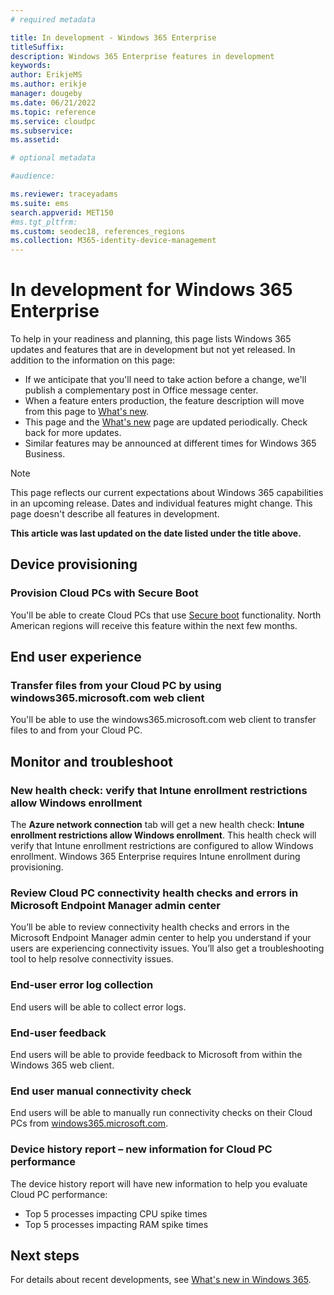 ```yaml
---
# required metadata

title: In development - Windows 365 Enterprise
titleSuffix: 
description: Windows 365 Enterprise features in development
keywords:
author: ErikjeMS 
ms.author: erikje
manager: dougeby
ms.date: 06/21/2022
ms.topic: reference
ms.service: cloudpc
ms.subservice: 
ms.assetid: 

# optional metadata

#audience:

ms.reviewer: traceyadams
ms.suite: ems
search.appverid: MET150
#ms.tgt_pltfrm:
ms.custom: seodec18, references_regions
ms.collection: M365-identity-device-management
---
```


# In development for Windows 365 Enterprise

To help in your readiness and planning, this page lists Windows 365 updates and features that are in development but not yet released. In addition to the information on this page:

- If we anticipate that you'll need to take action before a change, we'll publish a complementary post in Office message center.
- When a feature enters production, the feature description will move from this page to [What's new](whats-new.md).
- This page and the [What's new](whats-new.md) page are updated periodically. Check back for more updates.
- Similar features may be announced at different times for Windows 365 Business.

> [!NOTE]
> This page reflects our current expectations about Windows 365 capabilities in an upcoming release. Dates and individual features might change. This page doesn't describe all features in development.

**This article was last updated on the date listed under the title above.**

<!-- Common categories:  
## App management
## Device configuration
## Device provisioning
## Device management
## Intune apps
## Monitor and troubleshoot
## Role-based access control
## Security
## End-user experience

-->

<!-- ***********************************************-->
<!--## App management-->

<!--***********************************************-->
<!--## Device management
-->

<!-- ***********************************************-->
## Device provisioning

### Provision Cloud PCs with Secure Boot<!--38012584-->

You'll be able to create Cloud PCs that use [Secure boot](/windows-hardware/design/device-experiences/oem-secure-boot) functionality. North American regions will receive this feature within the next few months.

<!--***********************************************-->
## End user experience

### Transfer files from your Cloud PC by using windows365.microsoft.com web client<!--40096523-->

You'll be able to use the windows365.microsoft.com web client to transfer files to and from your Cloud PC.

<!-- ***********************************************-->
## Monitor and troubleshoot

### New health check: verify that Intune enrollment restrictions allow Windows enrollment<!--39998861 -->

The **Azure network connection** tab will get a new health check: **Intune enrollment restrictions allow Windows enrollment**. This health check will verify that Intune enrollment restrictions are configured to allow Windows enrollment. Windows 365 Enterprise requires Intune enrollment during provisioning.

### Review Cloud PC connectivity health checks and errors in Microsoft Endpoint Manager admin center<!--38469622 -->

You’ll be able to review connectivity health checks and errors in the Microsoft Endpoint Manager admin center to help you understand if your users are experiencing connectivity issues. You’ll also get a troubleshooting tool to help resolve connectivity issues.

### End-user error log collection<!--38195529-->

End users will be able to collect error logs.

### End-user feedback<!--38195529-->

End users will be able to provide feedback to Microsoft from within the Windows 365 web client.

### End user manual connectivity check<!--37679345 -->

End users will be able to manually run connectivity checks on their Cloud PCs from [windows365.microsoft.com](https://windows365.microsoft.com).

### Device history report – new information for Cloud PC performance<!--38310774  -->

The device history report will have new information to help you evaluate Cloud PC performance:

- Top 5 processes impacting CPU spike times
- Top 5 processes impacting RAM spike times

<!-- ***********************************************-->
<!-- ## Provisioning -->

<!-- ***********************************************-->
<!--## Role-based access control-->

## Next steps

For details about recent developments, see [What's new in Windows 365](whats-new.md).
